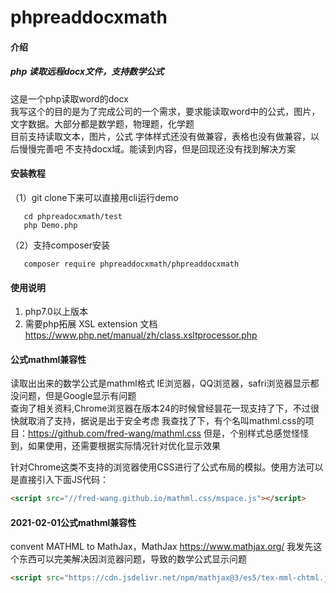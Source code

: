 # phpreaddocxmath

#### 介绍
#####  php 读取远程docx文件，支持数学公式
这是一个php读取word的docx\
我写这个的目的是为了完成公司的一个需求，要求能读取word中的公式，图片，文字数据。大部分都是数学题，物理题，化学题\
目前支持读取文本，图片，公式
字体样式还没有做兼容，表格也没有做兼容，以后慢慢完善吧
不支持docx域。能读到内容，但是回现还没有找到解决方案

#### 安装教程

（1）git clone下来可以直接用cli运行demo    
```cli
   cd phpreadocxmath/test
   php Demo.php
```

 （2）支持composer安装
```cli
   composer require phpreaddocxmath/phpreaddocxmath
```

#### 使用说明

1.  php7.0以上版本
2.  需要php拓展  XSL extension
文档 https://www.php.net/manual/zh/class.xsltprocessor.php

#### 公式mathml兼容性
读取出出来的数学公式是mathml格式
IE浏览器，QQ浏览器，safri浏览器显示都没问题，但是Google显示有问题\
查询了相关资料,Chrome浏览器在版本24的时候曾经昙花一现支持了下，不过很快就取消了支持，据说是出于安全考虑
我查找了下，有个名叫mathml.css的项目：https://github.com/fred-wang/mathml.css
但是，个别样式总感觉怪怪到，如果使用，还需要根据实际情况针对优化显示效果


针对Chrome这类不支持的浏览器使用CSS进行了公式布局的模拟。使用方法可以是直接引入下面JS代码：

```html
<script src="//fred-wang.github.io/mathml.css/mspace.js"></script>
```

#### 2021-02-01公式mathml兼容性
convent MATHML to MathJax，MathJax	 https://www.mathjax.org/
我发先这个东西可以完美解决因浏览器问题，导致的数学公式显示问题

```html
<script src="https://cdn.jsdelivr.net/npm/mathjax@3/es5/tex-mml-chtml.js"></script>
```


